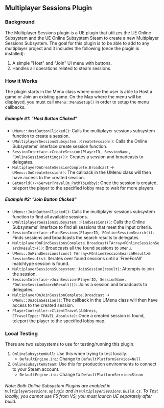 ## Multiplayer Sessions Plugin

### Background
The Multiplayer Sessions plugin is a UE plugin that utilizes the UE Online Subsystem and the UE Online Subsystem Steam to create a new Multiplayer Sessions Subsystem. The goal for this plugin is to be able to add to any multiplayer project and it includes the following (once the plugin is installed):
1. A simple "Host" and "Join" UI menu with buttons.
2. Handles all operations related to steam sessions.


### How it Works
The plugin starts in the Menu class where once the user is able to Host a game or Join an existing game. On the Map where the menu will be displayed, you must call `UMenu::MenuSetup()` in order to setup the menu callbacks.

##### Example #1: "Host Button Clicked"
- `UMenu::HostButtonClicked()`: Calls the multiplayer sessions subsystem function to create a session.
- `UMultiplayerSessionsSubsystem::CreateSession()`: Calls the Online Subsystems' interface create session function.
- `SessionInterface->CreateSession(PlayerID, SessionName, FOnlineSessionSettings())`: Creates a session and broadcasts to delegates.
- `MultiplayerOnCreateSessionComplete.Broadcast` -> `UMenu::OnCreateSession()`: The callback in the UMenu class will then have access to the created session. 
- `GetWorld()->ServerTravel(m_PathToLobby)`: Once the session is created, teleport the player to the specified lobby map to wait for more players.

##### Example #2: "Join Button Clicked"
- `UMenu::JoinButtonClicked()`: Calls the multiplayer sessions subsystem function to find all available sessions.
- `UMultiplayerSessionsSubsystem::FindSessions()`: Calls the Online Subsystems' interface to find all sessions that meet the input criteria.
- `SessionInterface->FindSessions(PlayerID, FOnlineSessionSearch())`: Finds sessions and broadcasts the search results to delegates.
- `MultiplayerOnFindSessionsComplete.Broadcast(TArray<FOnlineSessionSearchResult>())`: Broadcasts all the found sessions to `UMenu`.
- `UMenu::OnFindSessions(const TArray<FOnlineSessionSearchResult>& SessionResults)`: Iterates over found sessions until a 'FreeForAll' matchtype session is found.
- `MultiplayerSessionsSubsystem::JoinSession(result)`: Attempts to join the session.
- `SessionInterface->JoinSession(PlayerID, SessionName, FOnlineSessionSearchResult())`: Joins a session and broadcasts to delegates.
- `MultiplayerOnJoinSessionComplete.Broadcast` ->  `UMenu::OnJoinSession()`: The callback in the UMenu class will then have access to the created session.
- `PlayerController->ClientTravel(Address, ETravelType::TRAVEL_Absolute)`: Once a created session is found, teleport the player to the specified lobby map.

### Local Testing
There are two subsystems to use for testing/running this plugin.
1. `OnlineSubsystemNull`: Use this when trying to test locally.
    - `DefaultEngine.ini`: Change to `DefaultPlatformService=Null`
2. `OnlineSubsystemSteam`: Use this for production environments to connect to your Steam account.
    - `DefaultEngine.ini`: Change to `DefaultPlatformService=Steam`

###### Note: Both Online Subsystem Plugins are enabled in `MultiplayerSessions.uplugin` and in `MultiplayerSessions.Build.cs`. To Test locally, you cannot use F5 from VS; you must launch UE separately after build.